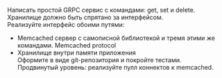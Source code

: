 Написать простой GRPC сервис с командами: get, set и delete. Хранилище должно быть спрятано за интерфейсом.<br>
Реализуйте интерфейс обоими путями:
* Memcached сервер с самописной библиотекой и тремя этими же командами. Memcached protocol
* Хранилище внутри памяти приложения<br>
  Оформите в виде git-репозитория и покройте тестами.<br>
  Продвинутый уровень: реализуйте пулл коннектов к memcached.<br>